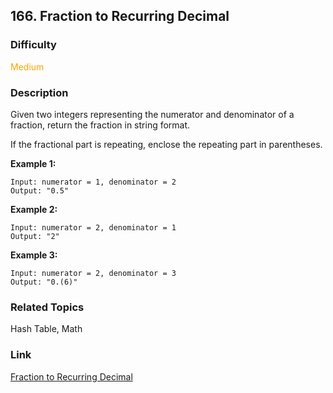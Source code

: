 ## 166. Fraction to Recurring Decimal
### Difficulty

 <font color=orange>Medium</font>

### Description

Given two integers representing the numerator and denominator of a fraction,
return the fraction in string format.

If the fractional part is repeating, enclose the repeating part in
parentheses.

**Example 1:**
            Input: numerator = 1, denominator = 2    Output: "0.5"    

**Example 2:**
            Input: numerator = 2, denominator = 1    Output: "2"

**Example 3:**
            Input: numerator = 2, denominator = 3    Output: "0.(6)"    


### Related Topics

Hash Table, Math


### Link
[Fraction to Recurring Decimal](https://leetcode.com/problems/fraction-to-recurring-decimal)
